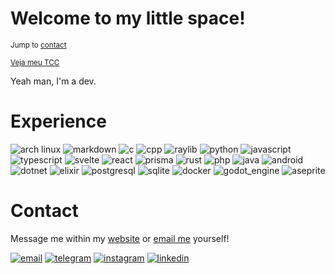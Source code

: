 # Welcome to my little space!

<sup>Jump to [contact](#contact)</sup>

<sup>[Veja meu TCC](https://tcc-pitol.vercel.app/)</sup>

Yeah man, I'm a dev.

# Experience

![arch linux][badge_arch_linux]
![markdown][badge_markdown]
![c][badge_c]
![cpp][badge_cpp]
![raylib][badge_raylib]
![python][badge_python]
![javascript][badge_javascript]
![typescript][badge_typescript]
![svelte][badge_svelte]
![react][badge_react]
![prisma][badge_prisma]
![rust][badge_rust]
![php][badge_php]
![java][badge_java]
![android][badge_android]
![dotnet][badge_dotnet]
![elixir][badge_elixir]
![postgresql][badge_postgresql]
![sqlite][badge_sqlite]
![docker][badge_docker]
![godot_engine][badge_godot_engine]
![aseprite][badge_aseprite]

[badge_arch_linux]: https://img.shields.io/badge/arch_linux-1793D1?style=for-the-badge&logo=archlinux&logoColor=fff
[badge_markdown]: https://img.shields.io/badge/markdown-000?style=for-the-badge&logo=markdown&logoColor=fff
[badge_c]: https://img.shields.io/badge/c-A8B9CC?style=for-the-badge&logo=c&logoColor=fff
[badge_cpp]: https://img.shields.io/badge/c++-00599C?style=for-the-badge&logo=cplusplus&logoColor=fff
[badge_raylib]: https://img.shields.io/badge/Raylib-000?style=for-the-badge&logo=raylib&logoColor=fff
[badge_python]: https://img.shields.io/badge/python-3776AB?style=for-the-badge&logo=python&logoColor=fff
[badge_javascript]: https://img.shields.io/badge/javascript-F7DF1E?style=for-the-badge&logo=javascript&logoColor=000
[badge_typescript]: https://img.shields.io/badge/typescript-3178C6?style=for-the-badge&logo=typescript&logoColor=fff
[badge_svelte]: https://img.shields.io/badge/svelte-FF3E00?style=for-the-badge&logo=svelte&logoColor=fff
[badge_react]: https://img.shields.io/badge/react-61DAFB?style=for-the-badge&logo=react&logoColor=000
[badge_prisma]: https://img.shields.io/badge/prisma-2D3748?style=for-the-badge&logo=prisma&logoColor=fff
[badge_rust]: https://img.shields.io/badge/rust-000?style=for-the-badge&logo=rust&logoColor=fff
[badge_php]: https://img.shields.io/badge/php-777BB4?style=for-the-badge&logo=php&logoColor=fff
[badge_java]: https://img.shields.io/badge/java-F46D01?style=for-the-badge
[badge_android]: https://img.shields.io/badge/android-34A853?style=for-the-badge&logo=android&logoColor=fff
[badge_dotnet]: https://img.shields.io/badge/dotnet-512BD4?style=for-the-badge&logo=dotnet&logoColor=fff
[badge_elixir]: https://img.shields.io/badge/elixir-4B275F?style=for-the-badge&logo=elixir&logoColor=fff
[badge_postgresql]: https://img.shields.io/badge/postgres-4169E1?style=for-the-badge&logo=postgresql&logoColor=fff
[badge_sqlite]: https://img.shields.io/badge/sqlite-003B57?style=for-the-badge&logo=sqlite&logoColor=fff
[badge_docker]: https://img.shields.io/badge/docker-2496ED?style=for-the-badge&logo=docker&logoColor=fff
[badge_godot_engine]: https://img.shields.io/badge/godot_engine-478CBF?style=for-the-badge&logo=godotengine&logoColor=fff
[badge_aseprite]: https://img.shields.io/badge/aseprite-7d929E?style=for-the-badge&logo=aseprite&logoColor=fff

# Contact

Message me within my [website][contact] or [email me][email] yourself!  

[![email][badge_email]][email]
[![telegram][badge_telegram]][telegram]
[![instagram][badge_instagram]][instagram]
[![linkedin][badge_linkedin]][linkedin]

<!-- [contact]: https://pitol.dev/contact -->
[contact]: https://potors.vercel.app/contact
[email]: mailto:felpofo@proton.me
[telegram]: https://t.me/powtors
[instagram]: https://instagram.com/powtors
[linkedin]: https://linkedin.com/in/powtors

[badge_email]: https://img.shields.io/badge/email-005FF9?style=for-the-badge&logo=maildotru&logoColor=fff
[badge_telegram]: https://img.shields.io/badge/telegram-26A5E4?style=for-the-badge&logo=telegram&logoColor=fff
[badge_instagram]: https://img.shields.io/badge/instagram-E4405F?style=for-the-badge&logo=instagram&logoColor=fff
[badge_linkedin]: https://img.shields.io/badge/linkedin-0A66C2?style=for-the-badge&logo=linkedin&logoColor=fff
